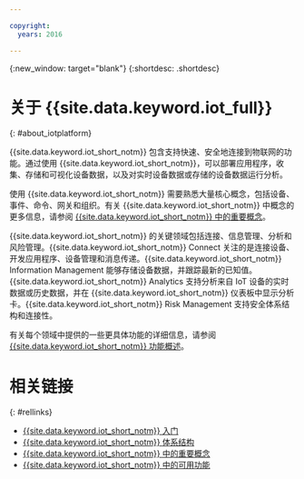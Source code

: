 ```yaml
---

copyright:
  years: 2016

---
```


{:new_window: target="blank"}
{:shortdesc: .shortdesc}

# 关于 {{site.data.keyword.iot_full}}
{: #about_iotplatform}

{{site.data.keyword.iot_short_notm}} 包含支持快速、安全地连接到物联网的功能。通过使用 {{site.data.keyword.iot_short_notm}}，可以部署应用程序，收集、存储和可视化设备数据，以及对实时设备数据或存储的设备数据运行分析。

使用 {{site.data.keyword.iot_short_notm}} 需要熟悉大量核心概念，包括设备、事件、命令、网关和组织。有关 {{site.data.keyword.iot_short_notm}} 中概念的更多信息，请参阅 [{{site.data.keyword.iot_short_notm}} 中的重要概念](/iotplatform_overview.html#wwatsoniotplatform_importantconcepts)。

{{site.data.keyword.iot_short_notm}} 的关键领域包括连接、信息管理、分析和风险管理。{{site.data.keyword.iot_short_notm}} Connect 关注的是连接设备、开发应用程序、设备管理和消息传递。{{site.data.keyword.iot_short_notm}} Information Management 能够存储设备数据，并跟踪最新的已知值。{{site.data.keyword.iot_short_notm}} Analytics 支持分析来自 IoT 设备的实时数据或历史数据，并在 {{site.data.keyword.iot_short_notm}} 仪表板中显示分析卡。{{site.data.keyword.iot_short_notm}} Risk Management 支持安全体系结构和连接性。

有关每个领域中提供的一些更具体功能的详细信息，请参阅 [{{site.data.keyword.iot_short_notm}} 功能概述](/feature_overview.html)。

# 相关链接
{: #rellinks}
* [{{site.data.keyword.iot_short_notm}} 入门](/index.html?pos=2)
* [{{site.data.keyword.iot_short_notm}} 体系结构](/iotplatform_overview.html#watsoniotplatform_architecture)
* [{{site.data.keyword.iot_short_notm}} 中的重要概念](/iotplatform_overview.html#watsoniotplatform_importantconcepts)
* [{{site.data.keyword.iot_short_notm}} 中的可用功能](/feature_overview.html)
